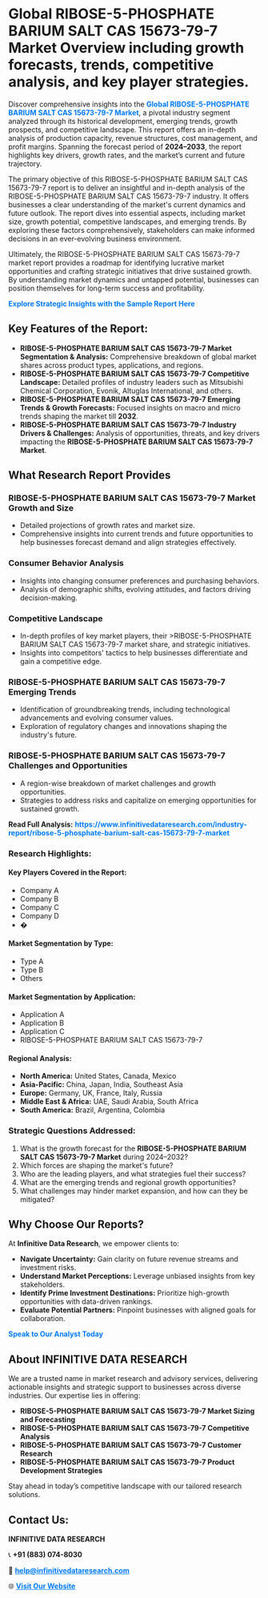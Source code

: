 <h1>Global RIBOSE-5-PHOSPHATE BARIUM SALT CAS 15673-79-7 Market Overview including growth forecasts, trends, competitive analysis, and key player strategies.</h1>
<p>
Discover comprehensive insights into the 
<a href="https://www.infinitivedataresearch.com/industry-report/ribose-5-phosphate-barium-salt-cas-15673-79-7-market" rel="dofollow" style="color: #007BFF; text-decoration: none;"><strong>Global RIBOSE-5-PHOSPHATE BARIUM SALT CAS 15673-79-7 Market</strong></a>, a pivotal industry segment analyzed through its historical development, emerging trends, growth prospects, and competitive landscape. This report offers an in-depth analysis of production capacity, revenue structures, cost management, and profit margins. Spanning the forecast period of <strong>2024–2033</strong>, the report highlights key drivers, growth rates, and the market’s current and future trajectory.
</p>
<p>
The primary objective of this RIBOSE-5-PHOSPHATE BARIUM SALT CAS 15673-79-7 report is to deliver an insightful and in-depth analysis of the RIBOSE-5-PHOSPHATE BARIUM SALT CAS 15673-79-7 industry. It offers businesses a clear understanding of the market's current dynamics and future outlook. The report dives into essential aspects, including market size, growth potential, competitive landscapes, and emerging trends. By exploring these factors comprehensively, stakeholders can make informed decisions in an ever-evolving business environment.
</p>
<p>
Ultimately, the RIBOSE-5-PHOSPHATE BARIUM SALT CAS 15673-79-7 market report provides a roadmap for identifying lucrative market opportunities and crafting strategic initiatives that drive sustained growth. By understanding market dynamics and untapped potential, businesses can position themselves for long-term success and profitability.
</p>
<p>
<a href="https://www.infinitivedataresearch.com/request-sample/reportId=112501" style="color: #007BFF; text-decoration: none;"><strong>Explore Strategic Insights with the Sample Report Here</strong></a>
</p>

<h2>Key Features of the Report:</h2>
<ul>
<li><strong>RIBOSE-5-PHOSPHATE BARIUM SALT CAS 15673-79-7 Market Segmentation & Analysis:</strong> Comprehensive breakdown of global market shares across product types, applications, and regions.</li>
<li><strong>RIBOSE-5-PHOSPHATE BARIUM SALT CAS 15673-79-7 Competitive Landscape:</strong> Detailed profiles of industry leaders such as Mitsubishi Chemical Corporation, Evonik, Altuglas International, and others.</li>
<li><strong>RIBOSE-5-PHOSPHATE BARIUM SALT CAS 15673-79-7 Emerging Trends & Growth Forecasts:</strong> Focused insights on macro and micro trends shaping the market till <strong>2032</strong>.</li>
<li><strong>RIBOSE-5-PHOSPHATE BARIUM SALT CAS 15673-79-7 Industry Drivers & Challenges:</strong> Analysis of opportunities, threats, and key drivers impacting the <strong>RIBOSE-5-PHOSPHATE BARIUM SALT CAS 15673-79-7 Market</strong>.</li>
</ul>

<h2>What Research Report Provides</h2>
<h3>RIBOSE-5-PHOSPHATE BARIUM SALT CAS 15673-79-7 Market Growth and Size</h3>
<ul>
<li>Detailed projections of growth rates and market size.</li>
<li>Comprehensive insights into current trends and future opportunities to help businesses forecast demand and align strategies effectively.</li>
</ul>

<h3>Consumer Behavior Analysis</h3>
<ul>
<li>Insights into changing consumer preferences and purchasing behaviors.</li>
<li>Analysis of demographic shifts, evolving attitudes, and factors driving decision-making.</li>
</ul>

<h3>Competitive Landscape</h3>
<ul>
<li>In-depth profiles of key market players, their >RIBOSE-5-PHOSPHATE BARIUM SALT CAS 15673-79-7 market share, and strategic initiatives.</li>
<li>Insights into competitors' tactics to help businesses differentiate and gain a competitive edge.</li>
</ul>

<h3>RIBOSE-5-PHOSPHATE BARIUM SALT CAS 15673-79-7 Emerging Trends</h3>
<ul>
<li>Identification of groundbreaking trends, including technological advancements and evolving consumer values.</li>
<li>Exploration of regulatory changes and innovations shaping the industry's future.</li>
</ul>

<h3>RIBOSE-5-PHOSPHATE BARIUM SALT CAS 15673-79-7 Challenges and Opportunities</h3>
<ul>
<li>A region-wise breakdown of market challenges and growth opportunities.</li>
<li>Strategies to address risks and capitalize on emerging opportunities for sustained growth.</li>
</ul>
<p><strong>Read Full Analysis:</strong> <a href="https://www.infinitivedataresearch.com/industry-report/ribose-5-phosphate-barium-salt-cas-15673-79-7-market" rel="dofollow" style="color: #007BFF; text-decoration: none;"><strong>https://www.infinitivedataresearch.com/industry-report/ribose-5-phosphate-barium-salt-cas-15673-79-7-market</strong></a></p>
<h3>Research Highlights:</h3>
<h4>Key Players Covered in the Report:</h4>
<ul><li>Company A</li><li>Company B</li><li>Company C</li><li>Company D</li><li>�</li></ul>
<h4>Market Segmentation by Type:</h4>
<ul><li>Type A</li><li>Type B</li><li>Others</li></ul>
<h4>Market Segmentation by Application:</h4>
<ul><li>Application A</li><li>Application B</li><li>Application C</li><li>RIBOSE-5-PHOSPHATE BARIUM SALT CAS 15673-79-7</li></ul>

<h4>Regional Analysis:</h4>
<ul>
<li><strong>North America:</strong> United States, Canada, Mexico</li>
<li><strong>Asia-Pacific:</strong> China, Japan, India, Southeast Asia</li>
<li><strong>Europe:</strong> Germany, UK, France, Italy, Russia</li>
<li><strong>Middle East & Africa:</strong> UAE, Saudi Arabia, South Africa</li>
<li><strong>South America:</strong> Brazil, Argentina, Colombia</li>
</ul>

<h3>Strategic Questions Addressed:</h3>
<ol>
<li>What is the growth forecast for the <strong>RIBOSE-5-PHOSPHATE BARIUM SALT CAS 15673-79-7 Market</strong> during 2024–2032?</li>
<li>Which forces are shaping the market's future?</li>
<li>Who are the leading players, and what strategies fuel their success?</li>
<li>What are the emerging trends and regional growth opportunities?</li>
<li>What challenges may hinder market expansion, and how can they be mitigated?</li>
</ol>

<h2>Why Choose Our Reports?</h2>
<p>At <strong>Infinitive Data Research</strong>, we empower clients to:</p>
<ul>
<li><strong>Navigate Uncertainty:</strong> Gain clarity on future revenue streams and investment risks.</li>
<li><strong>Understand Market Perceptions:</strong> Leverage unbiased insights from key stakeholders.</li>
<li><strong>Identify Prime Investment Destinations:</strong> Prioritize high-growth opportunities with data-driven rankings.</li>
<li><strong>Evaluate Potential Partners:</strong> Pinpoint businesses with aligned goals for collaboration.</li>
</ul>
<p><a href="https://www.infinitivedataresearch.com/industry-report/ribose-5-phosphate-barium-salt-cas-15673-79-7-market" rel="dofollow" style="color: #007BFF; text-decoration: none;"><strong>Speak to Our Analyst Today</strong></a></p>

<h2>About INFINITIVE DATA RESEARCH</h2>
<p>We are a trusted name in market research and advisory services, delivering actionable insights and strategic support to businesses across diverse industries. Our expertise lies in offering:</p>
<ul>
<li><strong>RIBOSE-5-PHOSPHATE BARIUM SALT CAS 15673-79-7 Market Sizing and Forecasting</strong></li>
<li><strong>RIBOSE-5-PHOSPHATE BARIUM SALT CAS 15673-79-7 Competitive Analysis</strong></li>
<li><strong>RIBOSE-5-PHOSPHATE BARIUM SALT CAS 15673-79-7 Customer Research</strong></li>
<li><strong>RIBOSE-5-PHOSPHATE BARIUM SALT CAS 15673-79-7 Product Development Strategies</strong></li>
</ul>
<p>Stay ahead in today’s competitive landscape with our tailored research solutions.</p>

<h2>Contact Us:</h2>
<p><strong>INFINITIVE DATA RESEARCH</strong></p>
<p>📞 <strong>+91 (883) 074-8030</strong></p>
<p>📧 <strong><a href="mailto:help@infinitivedataresearch.com" style="color: #007BFF;">help@infinitivedataresearch.com</a></strong></p>
<p>🌐 <strong><a href="https://www.infinitivedataresearch.com" rel="dofollow" style="color: #007BFF;">Visit Our Website</a></strong></p>